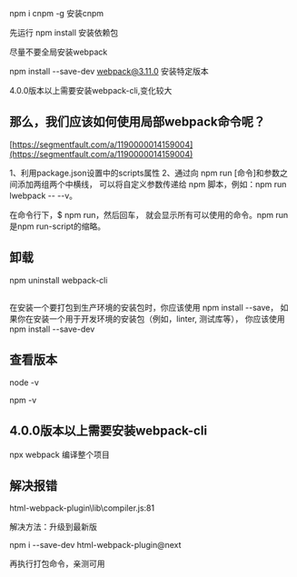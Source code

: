 npm i cnpm -g 安装cnpm


先运行 npm install 安装依赖包

尽量不要全局安装webpack

npm install --save-dev webpack@3.11.0 安装特定版本

4.0.0版本以上需要安装webpack-cli,变化较大

## 那么，我们应该如何使用局部webpack命令呢？

[https://segmentfault.com/a/1190000014159004](https://segmentfault.com/a/1190000014159004)

1、利用package.json设置中的scripts属性
2、通过向 npm run [命令]和参数之间添加两组两个中横线，
可以将自定义参数传递给 npm 脚本，例如：npm run lwebpack -- --v。


在命令行下，$ npm run，然后回车，
就会显示所有可以使用的命令。npm run 是npm run-script的缩略。


## 卸载

npm uninstall webpack-cli


## 
在安装一个要打包到生产环境的安装包时，你应该使用 npm install --save，
如果你在安装一个用于开发环境的安装包（例如，linter, 测试库等），
你应该使用 npm install --save-dev


## 查看版本

node -v

npm -v

## 4.0.0版本以上需要安装webpack-cli

npx webpack 编译整个项目


## 解决报错
html-webpack-plugin\lib\compiler.js:81

解决方法：升级到最新版

 npm i --save-dev html-webpack-plugin@next
 
 
 再执行打包命令，亲测可用
 
##
